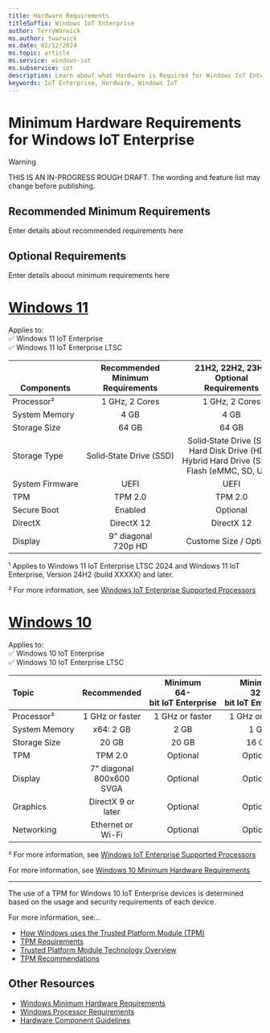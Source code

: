 ```yaml
---
title: Hardware Requirements
titleSuffix: Windows IoT Enterprise
author: TerryWarwick
ms.author: twarwick
ms.date: 02/12/2024
ms.topic: article
ms.service: windows-iot
ms.subservice: iot
description: Learn about what Hardware is Required for Windows IoT Enterprise.
keywords: IoT Enterprise, Hardware, Windows IoT
---
```


# Minimum Hardware Requirements for Windows IoT Enterprise

> [!WARNING]
> THIS IS AN IN-PROGRESS ROUGH DRAFT. The wording and feature list may change before publishing.

## Recommended Minimum Requirements

Enter details about recommended requirements here

## Optional Requirements

Enter details aboout minimum requirements here

# [Windows 11](#tab/Windows11)

Applies to:  
✅ Windows 11 IoT Enterprise  
✅ Windows 11 IoT Enterprise LTSC  

| </br></br>Components        | Recommended</br>Minimum</br>Requirements   | 21H2,&nbsp;22H2,&nbsp;23H2 </br> Optional </br>Requirements  | 24H2 or Later </br> Optional </br> Requirements                | LTSC 2024 </br> Optional </br> Requirements    |
| ---------------------- |:---------------------------------:|:---------------------------------:|:------------------------------------------:|:--------------------------------:|
| Processor²             | 1&nbsp;GHz,&nbsp;2 Cores          | 1&nbsp;GHz,&nbsp;2&nbsp;Cores              | 1&nbsp;GHz,&nbsp;2&nbsp;Cores    | 1&nbsp;GHz,&nbsp;2&nbsp;Cores     |
| System&nbsp;Memory     |  4 GB                             |  4 GB                                      |  4 GB                            |  2 GB                             |
| Storage&nbsp;Size      | 64 GB                             | 64 GB                                      | 64 GB                            | 16 GB                             |
| Storage&nbsp;Type      | Solid&#x2011;State&nbsp;Drive&nbsp;(SSD) | Solid&#x2011;State&nbsp;Drive&nbsp;(SSD)</br>Hard&nbsp;Disk&nbsp;Drive&nbsp;(HDD)</br> Hybrid&nbsp;Hard&nbsp;Drive&nbsp;(SSHD) </br> Flash&nbsp;(eMMC,&nbsp;SD,&nbsp;USB)  | Solid&#x2011;State&nbsp;Drive&nbsp;(SSD)</br>Hard&nbsp;Disk&nbsp;Drive&nbsp;(HDD)</br> Hybrid&nbsp;Hard&nbsp;Drive&nbsp;(SSHD) </br> Flash&nbsp;(eMMC,&nbsp;SD,&nbsp;USB)  | Solid&#x2011;State&nbsp;Drive&nbsp;(SSD)</br>Hard&nbsp;Disk&nbsp;Drive&nbsp;(HDD)</br> Hybrid&nbsp;Hard&nbsp;Drive&nbsp;(SSHD) </br> Flash&nbsp;(eMMC,&nbsp;SD,&nbsp;USB)  |
| System&nbsp;Firmware   | UEFI                              | UEFI                                       | BIOS                             | BIOS                              |
| TPM                    | TPM 2.0                           |TPM 2.0                                   | Optional                         | Optional                           |
| Secure Boot            | Enabled                           | Optional                                   | Optional                         | Optional                          |
| DirectX                | DirectX 12                        | DirectX 12                          | DirectX 10 / None                | DirectX 10 / None                        |
| Display                | 9" diagonal</br>720p HD           | Custome Size / Optional                    | Custom Size / Optional          | Custom Size / Optional           |

¹ Applies to Windows 11 IoT Enterprise LTSC 2024 and Windows 11 IoT Enterprise, Version 24H2 (build XXXXX) and later.

² For more information, see [Windows IoT Enterprise Supported Processors](Processor_Requirements.md)

# [Windows 10](#tab/Windows10)

Applies to:  
✅ Windows 10 IoT Enterprise  
✅ Windows 10 IoT Enterprise LTSC

| Topic              | Recommended                    | Minimum</br>64-bit&nbsp;IoT&nbsp;Enterprise | Minimum</br>32-bit&nbsp;IoT&nbsp;Enterprise |
|:-------------------|:------------------------------:|:-------------------------------------------:|:------------------------------:|
| Processor²         | 1&nbsp;GHz&nbsp;or&nbsp;faster | 1&nbsp;GHz&nbsp;or&nbsp;faster              | 1&nbsp;GHz&nbsp;or&nbsp;faster |
| System&nbsp;Memory | x64: 2 GB                      | 2 GB                                        | 1 GB                           |
| Storage&nbsp;Size  | 20 GB                          | 20 GB                                       | 16 GB                          |
| TPM                | TPM 2.0                        | Optional                                    | Optional                       |
| Display            | 7" diagonal</br>800x600 SVGA   | Optional                                    | Optional                       |
| Graphics           | DirectX 9 or later             | Optional                                    | Optional                       |
| Networking         | Ethernet or Wi-Fi              | Optional                                    | Optional                       |

² For more information, see [Windows IoT Enterprise Supported Processors](Processor_Requirements.md)

For more information, see [Windows 10 Minimum Hardware Requirements](https://download.microsoft.com/download/c/1/5/c150e1ca-4a55-4a7e-94c5-bfc8c2e785c5/Windows%2010%20Minimum%20Hardware%20Requirements.pdf)

---

The use of a TPM for Windows 10 IoT Enterprise devices is determined based on the usage and security requirements of each device.  

For more information, see...

- [How Windows uses the Trusted Platform Module (TPM)](/windows/security/hardware-security/tpm/how-windows-uses-the-tpm)
- [TPM Requirements](/windows-hardware/design/minimum/minimum-hardware-requirements-overview#37-trusted-platform-module-tpm)
- [Trusted Platform Module Technology Overview](/windows/security/information-protection/tpm/trusted-platform-module-overview)
- [TPM Recommendations](/windows/security/information-protection/tpm/tpm-recommendations)

## Other Resources

* [Windows Minimum Hardware Requirements](/windows-hardware/design/minimum/minimum-hardware-requirements-overview)
* [Windows Processor Requirements](/windows-hardware/design/minimum/windows-processor-requirements)
* [Hardware Component Guidelines](/windows-hardware/design/component-guidelines/components)
